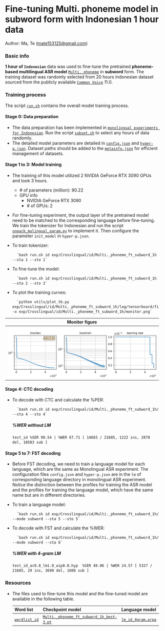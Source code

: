 # Fine-tuning Multi. phoneme model in subword form with Indonesian 1 hour data
Author: Ma, Te (mate153125@gmail.com)
### Basic info

__1 hour of `Indonesian`__ data was used to fine-tune the pretrained __phoneme-based multilingual ASR model__ [`Multi._phoneme`](../../../Multilingual/Multi._phoneme/readme.md) in __subword__ form. The training dataset was randomly selected from 20 hours Indonesian dataset sourced from the publicly available [`Common Voice`](https://commonvoice.mozilla.org/) 11.0. 


### Training process

The script [`run.sh`](../../../run.sh) contains the overall model training process.

#### Stage 0: Data preparation
* The data preparation has been implemented in [`monolingual experiments for Indonesian`](../../../Monolingual/id/Mono._phoneme_20h/readme.md). Run the script [`subset.sh`](../../../../local/tools/subset.sh) to select any hours of data randomly.
* The detailed model parameters are detailed in [`config.json`](config.json) and [`hyper-p.json`](hyper-p.json). Dataset paths should be added to the [`metainfo.json`](../../../data/metainfo.json) for efficient management of datasets.

#### Stage 1 to 3: Model training
* The training of this model utilized 2 NVIDIA GeForce RTX 3090 GPUs and took 3 hours. 
  * \# of parameters (million): 90.22
  * GPU info
      * NVIDIA GeForce RTX 3090
      * \# of GPUs: 2

* For fine-tuning experiment, the output layer of the pretrained model need to be matched to the corresponding language before fine-tuning. We train the tokenizer for Indonesian and run the script [`unpack_mulingual_param.py`](../../../../local/tools/unpack_mulingual_param.py) to implement it. Then configure the parameter `init_model` in `hyper-p.json`.

* To train tokenizer:

        `bash run.sh id exp/Crosslingual/id/Multi._phoneme_ft_subword_1h --sta 1 --sto 1`
* To fine-tune the model:

        `bash run.sh id exp/Crosslingual/id/Multi._phoneme_ft_subword_1h --sta 2 --sto 3`
* To plot the training curves:

        `python utils/plot_tb.py exp/Crosslingual/id/Multi._phoneme_ft_subword_1h/log/tensorboard/file -o exp/Crosslingual/id/Multi._phoneme_ft_subword_1h/monitor.png`

|     Monitor figure    |
|:-----------------------:|
|![tb-plot](./monitor.png)|

#### Stage 4: CTC decoding
* To decode with CTC and calculate the %PER:

        `bash run.sh id exp/Crosslingual/id/Multi._phoneme_ft_subword_1h/ --sta 4 --sto 4`

    ##### %WER without LM
    ```
    test_id %SER 98.54 | %WER 67.71 [ 14683 / 21685, 1222 ins, 2878 del, 10583 sub ]
    ```

#### Stage 5 to 7: FST decoding
* Before FST decoding, we need to train a language model for each language, which are the same as Monolingual ASR experiment. The configuration files `config.json` and `hyper-p.json` are in the `lm` of corresponding language directory in monolingual ASR experiment. Notice the distinction between the profiles for training the ASR model and the profiles for training the language model, which have the same name but are in different directories.
* To train a language model:

        `bash run.sh id exp/Crosslingual/id/Multi._phoneme_ft_subword_1h/ --mode subword --sta 5 --sto 5`

* To decode with FST and calculate the %WER:

        `bash run.sh id exp/Crosslingual/id/Multi._phoneme_ft_subword_1h/ --mode subword --sta 6`

    ##### %WER with 4-gram LM
    ```
    test_id_ac0.8_lm1.0_wip0.0.hyp  %SER 49.06 | %WER 24.57 [ 5327 / 21685, 29 ins, 3690 del, 1608 sub ]
    ```

### Resources
* The files used to fine-tune this model and the fine-tuned model are available in the following table.

    | Word list | Checkpoint model | Language model | Tensorboard log |
    | ----------- | ----------- | ----------- | ----------- |
    | [`wordlist_id`](https://cat-ckpt.oss-cn-beijing.aliyuncs.com/cat-multilingual/cv-lang10/dict/id/wordlist_id) | [`Multi._phoneme_ft_subword_1h_best-3.pt`](https://cat-ckpt.oss-cn-beijing.aliyuncs.com/cat-multilingual/cv-lang10/exp/id/Multi._phoneme_ft_subword_1h_best-3.pt) | [`lm_id_4gram.arpa`](https://cat-ckpt.oss-cn-beijing.aliyuncs.com/cat-multilingual/cv-lang10/exp/id/lm_id_4gram.arpa) | [`tb_Multi._phoneme_ft_subword_1h`](https://cat-ckpt.oss-cn-beijing.aliyuncs.com/cat-multilingual/cv-lang10/exp/id/tb_log_Multi._phoneme_ft_subword_1h.tar.gz) |